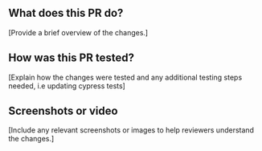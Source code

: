 
## What does this PR do?
[Provide a brief overview of the changes.]



## How was this PR tested?
[Explain how the changes were tested and any additional testing steps needed, i.e updating cypress tests]



## Screenshots or video
[Include any relevant screenshots or images to help reviewers understand the changes.]

